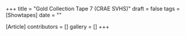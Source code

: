 +++
title = "Gold Collection Tape 7 (CRAE SVHS)"
draft = false
tags = [Showtapes]
date = ""

[Article]
contributors = []
gallery = []
+++